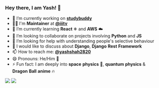 ### Hey there, I am Yash! 👋

<!--
**yashshah2820/yashshah2820** is a ✨ _special_ ✨ repository because its `README.md` (this file) appears on your GitHub profile. -->

- 🔭 I’m currently working on **[studybuddy](https://github.com/iiitv/studybuddy-backend)**
- 👨‍✈️ I'm __Maintainer__ at **[@iiitv](https://github.com/iiitv)**
- 🌱 I’m currently learning **React** ❄ and **AWS** :cloud:
- 👯 I’m looking to collaborate on projects involving **Python** and **JS**
- 🤔 I’m looking for help with understanding people's selective behaviour
- 💬 I would like to discuss about **Django**, **Django** **Rest** **Framework**
- 📫 How to reach me: **[@yashshah2820](https://twitter.com/theyashshahs)**
- 😄 Pronouns: He/Him :man:
- ⚡ Fun fact: I am deeply into **space** **physics** :rocket:, **quantum** **physics** & **Dragon** **Ball** **anime** :fire:

<img src="https://github-readme-stats.vercel.app/api?username=theyashshahs&hide_border=true&show_icons=true">

<img src="https://github-readme-stats.vercel.app/api/top-langs/?username=theyashshahs&hide_border=true&hide=javascript,html">

